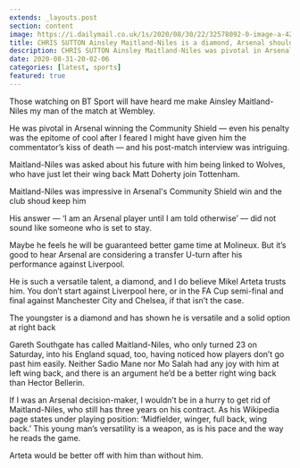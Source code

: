 ```yaml
---
extends: _layouts.post
section: content
image: https://i.dailymail.co.uk/1s/2020/08/30/22/32578092-0-image-a-42_1598823107970.jpg 
title: CHRIS SUTTON Ainsley Maitland-Niles is a diamond, Arsenal should hang on to him  
description: CHRIS SUTTON Ainsley Maitland-Niles was pivotal in Arsenal winning the Community Shield at Wembley on Saturday - even his penalty was the epitome of cool 
date: 2020-08-31-20-02-06 
categories: [latest, sports] 
featured: true 
--- 
```

Those watching on BT Sport will have heard me make Ainsley Maitland-Niles my man of the match at Wembley. 

He was pivotal in Arsenal winning the Community Shield — even his penalty was the epitome of cool after I feared I might have given him the commentator’s kiss of death — and his post-match interview was intriguing.

Maitland-Niles was asked about his future with him being linked to Wolves, who have just let their wing back Matt Doherty join Tottenham.

Maitland-Niles was impressive in Arsenal's Community Shield win and the club shoud keep him

His answer — ‘I am an Arsenal player until I am told otherwise’ — did not sound like someone who is set to stay. 

Maybe he feels he will be guaranteed better game time at Molineux. But it’s good to hear Arsenal are considering a transfer U-turn after his performance against Liverpool. 

He is such a versatile talent, a diamond, and I do believe Mikel Arteta trusts him. You don’t start against Liverpool here, or in the FA Cup semi-final and final against Manchester City and Chelsea, if that isn’t the case.

The youngster is a diamond and has shown he is versatile and a solid option at right back  

Gareth Southgate has called Maitland-Niles, who only turned 23 on Saturday, into his England squad, too, having noticed how players don’t go past him easily. Neither Sadio Mane nor Mo Salah had any joy with him at left wing back, and there is an argument he’d be a better right wing back than Hector Bellerin. 

If I was an Arsenal decision-maker, I wouldn’t be in a hurry to get rid of Maitland-Niles, who still has three years on his contract. As his Wikipedia page states under playing position: ‘Midfielder, winger, full back, wing back.’ This young man’s versatility is a weapon, as is his pace and the way he reads the game.

Arteta would be better off with him than without him.

